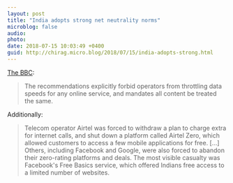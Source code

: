 ```yaml
---
layout: post
title: "India adopts strong net neutrality norms"
microblog: false
audio: 
photo: 
date: 2018-07-15 10:03:49 +0400
guid: http://chirag.micro.blog/2018/07/15/india-adopts-strong.html
---
```

[The BBC](https://www.bbc.co.uk/news/world-asia-india-44796436): 

> The recommendations explicitly forbid operators from throttling data speeds for any online service, and mandates all content be treated the same.


Additionally:
> Telecom operator Airtel was forced to withdraw a plan to charge extra for internet calls, and shut down a platform called Airtel Zero, which allowed customers to access a few mobile applications for free.
> [...]
> Others, including Facebook and Google, were also forced to abandon their zero-rating platforms and deals. The most visible casualty was Facebook's Free Basics service, which offered Indians free access to a limited number of websites.
